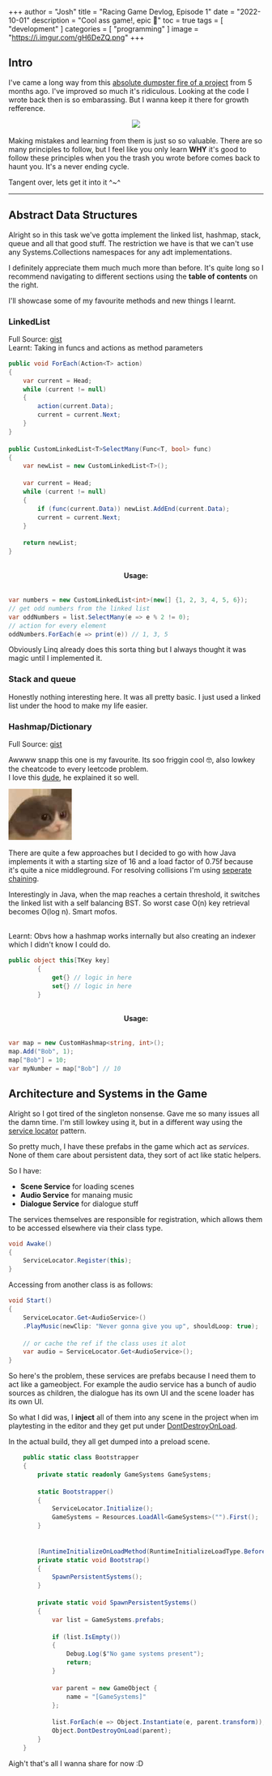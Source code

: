 +++
author = "Josh"
title = "Racing Game Devlog, Episode 1"
date = "2022-10-01"
description = "Cool ass game!, epic 💯"
toc = true
tags = [
    "development"
]
categories = [
    "programming"
]
image = "https://i.imgur.com/gH6DeZQ.png"
+++
<!--more-->

## Intro

I've came a long way from this [absolute dumpster fire of a project](https://macawls.dev/blog/post/my-first-unity-project/) from 5 months ago. I've improved so much it's ridiculous. Looking at the code I wrote back then is so embarassing. But I wanna keep it there for growth refference.

<center>
<img src="https://i.imgur.com/y4DHR9O.png">
</center>

Making mistakes and learning from them is just so so valuable.
There are so many principles to follow, but I feel like you only learn **WHY** it's good to follow these principles when you the trash you wrote before comes back to haunt you. It's a never ending cycle.

Tangent over, lets get it into it ^~^
***

## Abstract Data Structures

Alright so in this task we've gotta implement the linked list, hashmap, stack, queue and all that good stuff.
The restriction we have is that we can't use any Systems.Collections namespaces for any adt implementations.

I definitely appreciate them much much more than before.
It's quite long so I recommend navigating to different sections using the **table of contents** on the right.

I'll showcase some of my favourite methods and new things I learnt.

### LinkedList
Full Source: [gist](https://gist.github.com/Macawls/3c16861ec269df07bdfefcd87ba99489)
<br>Learnt: Taking in funcs and actions as method parameters

```csharp
public void ForEach(Action<T> action)
{
    var current = Head;
    while (current != null)
    {
        action(current.Data);
        current = current.Next;
    }
}

public CustomLinkedList<T>SelectMany(Func<T, bool> func)
{
    var newList = new CustomLinkedList<T>();
    
    var current = Head;
    while (current != null)
    {
        if (func(current.Data)) newList.AddEnd(current.Data);
        current = current.Next;
    }

    return newList;
}
```
</br>
<center> <b>Usage:</b> </center>
<br>

```csharp
var numbers = new CustomLinkedList<int>(new[] {1, 2, 3, 4, 5, 6});
// get odd numbers from the linked list
var oddNumbers = list.SelectMany(e => e % 2 != 0); 
// action for every element
oddNumbers.ForEach(e => print(e)) // 1, 3, 5
```

Obviously Linq already does this sorta thing but I always thought it was magic until I implemented it. 
### Stack and queue
Honestly nothing interesting here. It was all pretty basic. 
I just used a linked list under the hood to make my life easier.

### Hashmap/Dictionary
Full Source: [gist](https://gist.github.com/Macawls/1f561aaca221f3868967e43a9125e660)

Awwww snapp this one is my favourite. Its soo friggin cool 🤓, also lowkey the cheatcode to every leetcode problem. 
<br> I love this [dude](https://youtu.be/FhNJ6aikTVI), he explained it so well.

![](smol.jpg)

There are quite a few approaches but I decided to go with how Java implements it with a starting size of 16 and a load factor of 0.75f because it's quite a nice middleground.
For resolving collisions I'm using [seperate chaining](https://www.geeksforgeeks.org/hashing-set-2-separate-chaining/).

Interestingly in Java, when the map reaches a certain threshold, it switches the linked list with a self balancing BST. So worst case O(n) key retrieval becomes O(log n). Smart mofos.

<br>Learnt: Obvs how a hashmap works internally but also creating an indexer which I didn't know I could do. 

```csharp
public object this[TKey key]
        {
            get{} // logic in here
            set{} // logic in here
        }
```
</br>
<center> <b>Usage:</b> </center>
<br>

```csharp
var map = new CustomHashmap<string, int>();
map.Add("Bob", 1);
map["Bob"] = 10;
var myNumber = map["Bob"] // 10
```
## Architecture and Systems in the Game

Alright so I got tired of the singleton nonsense. Gave me so many issues all the damn time.
I'm still lowkey using it, but in a different way using the [service locator](https://www.geeksforgeeks.org/service-locator-pattern/) pattern. 

So pretty much, I have these prefabs in the game which act as *services*. 
None of them care about persistent data, they sort of act like static helpers. 

So I have:  
* **Scene Service** for loading scenes
* **Audio Service** for manaing music
* **Dialogue Service** for dialogue stuff

The services themselves are responsible for registration, which allows them to be accessed elsewhere via their class type.
```csharp
void Awake()
{
    ServiceLocator.Register(this);
}
```
Accessing from another class is as follows:
```csharp
void Start()
{
    ServiceLocator.Get<AudioService>()
    .PlayMusic(newClip: "Never gonna give you up", shouldLoop: true);
    
    // or cache the ref if the class uses it alot
    var audio = ServiceLocator.Get<AudioService>();
}
```

So here's the problem, these services are prefabs because I need them to act like a gameobject. For example the audio service has a bunch of audio sources as children, the dialogue has its own UI and the scene loader has its own UI.

So what I did was, I **inject** all of them into any scene in the project when im playtesting in the editor and they get put under [DontDestroyOnLoad](https://docs.unity3d.com/ScriptReference/Object.DontDestroyOnLoad.html).

In the actual build, they all get dumped into a preload scene.

```csharp
    public static class Bootstrapper
    {
        private static readonly GameSystems GameSystems;
        
        static Bootstrapper()
        {
            ServiceLocator.Initialize();
            GameSystems = Resources.LoadAll<GameSystems>("").First();
        }
        
        
        [RuntimeInitializeOnLoadMethod(RuntimeInitializeLoadType.BeforeSceneLoad)]
        private static void Bootstrap()
        {
            SpawnPersistentSystems();
        }
        
        private static void SpawnPersistentSystems()
        {
            var list = GameSystems.prefabs;
            
            if (list.IsEmpty())
            {
                Debug.Log($"No game systems present");
                return;
            }
            
            var parent = new GameObject {
                name = "[GameSystems]"
            };

            list.ForEach(e => Object.Instantiate(e, parent.transform));
            Object.DontDestroyOnLoad(parent);
        }
    }
```
Aigh't that's all I wanna share for now :D
